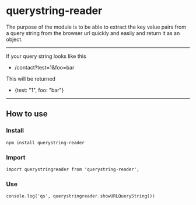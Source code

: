 # querystring-reader


The purpose of the module is to be able to extract the key value pairs from a query string from the browser url quickly and easily and return it as an object.

-------------------------------------------------------

If your query string looks like this
- /contact?test=1&foo=bar

This will be returned

- {test: "1", foo: "bar"}

-------------------------------------------------------

## How to use

### Install
```
npm install querystring-reader
```


### Import
```
import querystringreader from 'querystring-reader';
```


### Use
```
console.log('qs', querystringreader.showURLQueryString())
```


